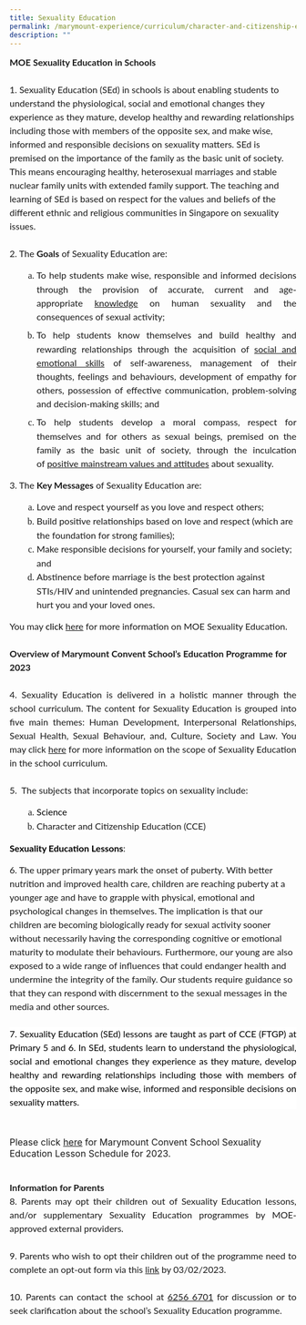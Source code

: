 ```yaml
---
title: Sexuality Education
permalink: /marymount-experience/curriculum/character-and-citizenship-education-cce/se/
description: ""
---
```

<p style="font-size: 16px; font-family: &quot;Times New Roman&quot;, serif; margin: 0in; text-align: left; line-height: 1.5;"><strong><span style="font-family: Lato, sans-serif; font-size: 16px;">MOE Sexua</span></strong><span style="font-size: 16px;"><strong><span style="font-family:&quot;Lato&quot;,sans-serif;">l</span></strong><strong><span style="font-family: Lato, sans-serif;">ity Education in Schools</span></strong></span><span style="font-family: Lato, sans-serif; font-size: 16px;">&nbsp;</span></p>
<p style="font-size: 16px; font-family: &quot;Times New Roman&quot;, serif; margin: 0in; text-align: left; line-height: 1.5;"><span style="font-size: 16px;"><br></span></p>
<p style="font-size: 16px; font-family: &quot;Times New Roman&quot;, serif; margin: 0in; text-align: left; line-height: 1.5;"><span style="font-family: Lato, sans-serif; font-size: 16px;">1. Sexuality Education (SEd) in schools is about enabling students to understand the physiological, social and emotional changes they experience as they mature, develop healthy and rewarding relationships including those with members of the opposite sex, and make wise, informed and responsible decisions on sexuality matters. SEd is premised on the importance of the family as the basic unit of society. This means encouraging healthy, heterosexual marriages and stable nuclear family units with extended family support. The teaching and learning of SEd is based on respect for the values and beliefs of the different ethnic and religious communities in Singapore on sexuality issues.&nbsp;</span></p>
<p style="font-size: 16px; font-family: &quot;Times New Roman&quot;, serif; margin: 0in; text-align: left; line-height: 1.5;"><span style="font-size: 16px;"><br></span></p>
<p style="font-size: 16px; font-family: &quot;Times New Roman&quot;, serif; margin: 0in; text-align: justify; line-height: 1.5;"><span style="font-family: Lato, sans-serif; font-size: 16px;">2. The <strong>Goals</strong> of Sexuality Education are:</span></p>
<ol style="list-style-type: lower-alpha;">
    <ol style="list-style-type: lower-alpha;">
        <li style="font-size: 16px; font-family: &quot;Times New Roman&quot;, serif; margin-right: 0in; margin-top: 0in; margin-bottom: 6pt; text-align: justify; line-height: 1.5;"><span style="font-family: Lato, sans-serif; text-align: inherit;">To help students make wise, responsible and informed decisions through the provision of accurate, current and age-appropriate&nbsp;</span><u style="font-family: Lato, sans-serif; text-align: inherit;">knowledge</u><span style="font-family: Lato, sans-serif; text-align: inherit;">&nbsp;on human sexuality and the consequences of sexual activity;</span></li>
        <li style="font-size: 16px; font-family: &quot;Times New Roman&quot;, serif; margin-right: 0in; margin-top: 0in; margin-bottom: 6pt; text-align: justify; line-height: 1.5;"><span style="font-family: Lato, sans-serif; text-align: inherit;">To help students know themselves and build healthy and rewarding relationships through the acquisition of&nbsp;</span><u style="font-family: Lato, sans-serif; text-align: inherit;">social and emotional skills</u><span style="font-family: Lato, sans-serif; text-align: inherit;">&nbsp;of self-awareness, management of their thoughts, feelings and behaviours, development of empathy for others, possession of effective communication, problem-solving and decision-making skills; and</span></li>
        <li style="font-size: 16px; font-family: &quot;Times New Roman&quot;, serif; margin-right: 0in; margin-top: 0in; margin-bottom: 6pt; text-align: justify; line-height: 1.5;"><span style="text-align: inherit; font-family: Lato, sans-serif;">To help students develop a moral compass, respect for themselves and for others as sexual beings, premised on the family as the basic unit of society, through the inculcation of&nbsp;</span><u style="text-align: inherit; font-family: Lato, sans-serif;">positive mainstream values and attitudes</u><span style="text-align: inherit; font-family: Lato, sans-serif;">&nbsp;about sexuality.</span><span style="font-family: Lato, sans-serif;">&nbsp;</span></li>
    </ol>
</ol>
<p style="line-height: 1.5;"><span style="text-align: inherit; font-family: Lato, sans-serif; font-size: 16px;">3. The&nbsp;</span><span style="text-align: inherit; font-size: 16px;"><strong><span style="font-family:&quot;Lato&quot;,sans-serif;">Key Messages</span></strong></span><span style="text-align: inherit; font-family: Lato, sans-serif; font-size: 16px;">&nbsp;of Sexuality Education are:</span></p>
<ol style="list-style-type: lower-alpha;">
    <ol style="list-style-type: lower-alpha;">
        <li style="font-size: 16px; font-family: &quot;Times New Roman&quot;, serif; margin-top: 0in; margin-right: 0in; margin-bottom: 0in; line-height: 1.5;"><span style="font-family: Lato, sans-serif; text-align: inherit;">Love and respect yourself as you love and respect others;</span></li>
        <li style="font-size: 16px; font-family: &quot;Times New Roman&quot;, serif; margin-top: 0in; margin-right: 0in; margin-bottom: 0in; line-height: 1.5;"><span style="font-family: Lato, sans-serif; text-align: inherit;">Build positive relationships based on love and respect (which are the foundation for strong families);</span></li>
        <li style="font-size: 16px; font-family: &quot;Times New Roman&quot;, serif; margin-top: 0in; margin-right: 0in; margin-bottom: 0in; line-height: 1.5;"><span style="font-family: Lato, sans-serif; text-align: inherit;">Make responsible decisions for yourself, your family and society; and</span></li>
        <li style="font-size: 16px; font-family: &quot;Times New Roman&quot;, serif; margin-top: 0in; margin-right: 0in; margin-bottom: 0in; line-height: 1.5;"><span style="font-family: Lato, sans-serif; text-align: inherit;">Abstinence before marriage is the best protection against STIs/HIV and unintended pregnancies. Casual sex can harm and hurt you and your loved ones.</span><span style="font-family: Lato, sans-serif;">&nbsp;</span></li>
    </ol>
</ol>
<p style="font-size: 16px; font-family: &quot;Times New Roman&quot;, serif; margin: 0in; line-height: 1.5;"><span style="font-family:&quot;Lato&quot;,sans-serif;"><span style="font-size: 16px;">You may&nbsp;</span><span style="color: black; font-size: 16px;">click&nbsp;</span><span style="font-size: 16px;"><a href="https://go.gov.sg/moe-sexuality-education">here</a> for more information on MOE Sexuality Education.&nbsp;</span></span><span style="font-size: 16px;"><strong><span style="font-family: Lato, sans-serif;"><br>&nbsp;</span></strong></span></p>
<p style="font-size: 16px; font-family: &quot;Times New Roman&quot;, serif; margin: 0in; line-height: 1.5;"><span style="font-size: 16px;"><strong><span style="font-family:&quot;Lato&quot;,sans-serif;">Overview of Marymount Convent School’s Education Programme for 2023</span></strong></span></p>
<p style="font-size: 16px; font-family: &quot;Times New Roman&quot;, serif; margin: 0in; line-height: 1.5;"><span style="font-size: 16px;"><br></span></p>
<p style="font-size: 16px; font-family: &quot;Times New Roman&quot;, serif; margin: 0in; text-align: justify; line-height: 1.5;"><span style="font-family: Lato, sans-serif; font-size: 16px;">4. Sexuality Education is delivered in a holistic manner through the school curriculum. The content for Sexuality Education is grouped into five main themes: Human Development, Interpersonal Relationships, Sexual Health, Sexual Behaviour, and, Culture, Society and Law. You may click <a href="https://go.gov.sg/moe-sexuality-education-scope">here</a> for more information on the scope of Sexuality Education in the school curriculum.</span></p>
<p style="font-size: 16px; font-family: &quot;Times New Roman&quot;, serif; margin: 0in; text-align: justify; line-height: 1.5;"><span style="font-size: 16px;"><br></span></p>
<p style="font-size: 16px; font-family: &quot;Times New Roman&quot;, serif; margin: 0in; text-align: justify; line-height: 1.5;"><span style="font-family: Lato, sans-serif; font-size: 16px;">5. &nbsp;The subjects that incorporate topics on sexuality include:</span></p>
<ol style="list-style-type: lower-alpha;">
    <ol style="list-style-type: lower-alpha;">
        <li style="font-size: 16px; font-family: &quot;Times New Roman&quot;, serif; margin-top: 0in; margin-right: 0in; margin-bottom: 0in; text-align: justify; line-height: 1.5;"><span style="font-family: Lato, sans-serif; color: black;">Science&nbsp;</span></li>
        <li style="font-size: 16px; font-family: &quot;Times New Roman&quot;, serif; margin-top: 0in; margin-right: 0in; margin-bottom: 0in; text-align: justify; line-height: 1.5;"><span style="font-family: Lato, sans-serif; text-align: inherit;">Character and Citizenship Education (CCE)</span></li>
    </ol>
</ol>
<p style="line-height: 1.5;"><span style="font-size: 16px;"><strong><span style="font-family:&quot;Lato&quot;,sans-serif;color:black;">Sexuality Education Lessons</span></strong></span><span style="font-family: Lato, sans-serif; font-size: 16px;">:&nbsp;</span></p>
<p style="font-size: 16px; font-family: &quot;Times New Roman&quot;, serif; margin: 0in; line-height: 1.5;"><span style="font-family: Lato, sans-serif; font-size: 16px;">6. The upper primary years mark the onset of puberty. With better nutrition and improved health care, children are reaching puberty at a younger age and have to grapple with physical, emotional and psychological changes in themselves. The implication is that our children are becoming biologically ready for sexual activity sooner without necessarily having the corresponding cognitive or emotional maturity to modulate their behaviours. Furthermore, our young are also exposed to a wide range of influences that could endanger health and undermine the integrity of the family. Our students require guidance so that they can respond with discernment to the sexual messages in the media and other sources.&nbsp;</span></p>
<p style="font-size: 16px; font-family: &quot;Times New Roman&quot;, serif; margin: 0in; line-height: 1.5;"><span style="font-size: 16px;"><br></span></p>
<p style="font-size: 16px; font-family: &quot;Times New Roman&quot;, serif; margin: 0in; text-align: justify; line-height: 1.5; background: white;"><span style="font-family: Lato, sans-serif; color: black; font-size: 16px;">7. Sexuality Education (SEd) lessons are taught as part of CCE (FTGP) at Primary 5 and 6. In SEd, students learn to understand the physiological, social and emotional changes they experience as they mature, develop healthy and rewarding relationships including those with members of the opposite sex, and make wise, informed and responsible decisions on sexuality matters.&nbsp;</span></p>
<p><span style="font-size: 16px;"><br></span></p>
<p><span style="font-size: 16px;">Please click <a href="/files/sexuality%20ed%202023.pdf" rel="noopener" target="_blank">here</a> for Marymount Convent School Sexuality Education Lesson Schedule for 2023.</span></p>
<p style="font-size: 16px; font-family: &quot;Times New Roman&quot;, serif; margin: 0in; text-align: justify; line-height: 1.5;"><span style="font-family: Lato, sans-serif; font-size: 16px;">&nbsp;</span></p>
<p style="font-size: 16px; font-family: &quot;Times New Roman&quot;, serif; margin: 0in; text-align: justify; line-height: 1.5;"><span style="font-size: 16px;"><strong><span style="font-family:&quot;Lato&quot;,sans-serif;">Information for Parents</span></strong></span></p>
<p style="font-size: 16px; font-family: &quot;Times New Roman&quot;, serif; margin: 0in; text-align: justify; line-height: 1.5;"><span style="font-family: Lato, sans-serif; font-size: 16px;">8. Parents may opt their children out of Sexuality Education lessons, and/or supplementary Sexuality Education programmes by MOE-approved external providers.&nbsp;</span></p>
<p style="font-size: 16px; font-family: &quot;Times New Roman&quot;, serif; margin: 0in; text-align: justify; line-height: 1.5;"><span style="font-size: 16px;"><br></span></p>
<p style="font-size: 16px; font-family: &quot;Times New Roman&quot;, serif; margin: 0in; text-align: justify; line-height: 1.5;"><span style="font-family: Lato, sans-serif; font-size: 16px;">9. Parents who wish to opt their children out of the programme need to complete an opt-out form via this <a href="https://form.gov.sg/63be0ff0d9fa450012504849">link</a> by 03/02/2023.</span></p>
<p style="font-size: 16px; font-family: &quot;Times New Roman&quot;, serif; margin: 0in; text-align: justify; line-height: 1.5;"><span style="font-size: 16px;"><br></span></p>
<p style="font-size: 16px; font-family: &quot;Times New Roman&quot;, serif; margin: 0in; text-align: justify; line-height: 1.5;"><span style="font-family: Lato, sans-serif; font-size: 16px;">10. Parents can contact the school at <a href="https://www.google.com/search?q=marymount+convent+school+contact&amp;rlz=1C1GCEA_enSG820SG820&amp;oq=marymount+convent+school+contact&amp;aqs=chrome..69i57j69i64.9619j1j7&amp;sourceid=chrome&amp;ie=UTF-8">6256 6701</a> for discussion or to seek clarification about the school’s Sexuality Education programme.</span></p>